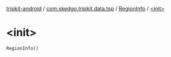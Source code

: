[tripkit-android](../../index.md) / [com.skedgo.tripkit.data.tsp](../index.md) / [RegionInfo](index.md) / [&lt;init&gt;](./-init-.md)

# &lt;init&gt;

`RegionInfo()`